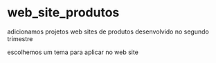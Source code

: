 # web_site_produtos

adicionamos projetos web sites de produtos desenvolvido no segundo trimestre

escolhemos um tema para aplicar no web site